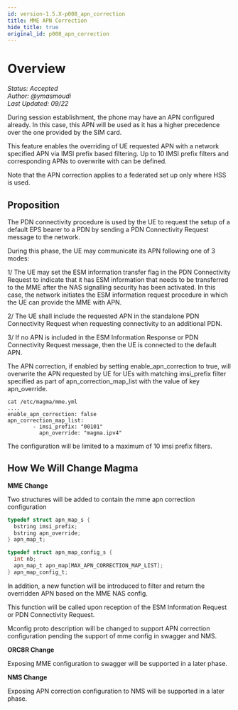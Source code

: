```yaml
---
id: version-1.5.X-p008_apn_correction
title: MME APN Correction
hide_title: true
original_id: p008_apn_correction
---
```


# Overview

*Status: Accepted*\
*Author: @ymasmoudi*\
*Last Updated: 09/22*


During session establishment, the phone may have an APN configured already.
In this case, this APN will be used as it has a higher precedence over the
one provided by the SIM card.

This feature enables the overriding of UE requested APN with a network
specified APN via IMSI prefix based filtering. Up to 10 IMSI prefix filters
and corresponding APNs to overwrite with can be defined.

Note that the APN correction applies to a federated set up only where HSS
is used.

## Proposition

The PDN connectivity procedure is used by the UE to request the setup of a
default EPS bearer to a PDN by sending a PDN Connectivity Request message to
the network.

During this phase, the UE may communicate its APN following one of 3 modes:

1/ The UE may set the ESM information transfer flag in the PDN Connectivity
Request to indicate that it has ESM information that needs to be transferred
to the MME after the NAS signalling security has been activated.
In this case, the network initiates the ESM information request procedure in
which the UE can provide the MME with APN.

2/ The UE shall include the requested APN in the standalone PDN Connectivity
Request when requesting connectivity to an additional PDN.

3/ If no APN is included in the ESM Information Response or PDN Connectivity
Request message, then the UE is connected to the default APN.

The APN correction, if enabled by setting enable_apn_correction to true, will
overwrite the APN requested by UE for UEs with matching imsi_prefix filter
specified as part of apn_correction_map_list with the value of key apn_override.


```
cat /etc/magma/mme.yml
....
enable_apn_correction: false
apn_correction_map_list:
        - imsi_prefix: "00101"
          apn_override: "magma.ipv4"
```

The configuration will be limited to a maximum of 10 imsi prefix filters.


## How We Will Change Magma

**MME Change**

Two structures will be added to contain the mme apn correction configuration
```c
typedef struct apn_map_s {
  bstring imsi_prefix;
  bstring apn_override;
} apn_map_t;

typedef struct apn_map_config_s {
  int nb;
  apn_map_t apn_map[MAX_APN_CORRECTION_MAP_LIST];
} apn_map_config_t;
```

In addition, a new function will be introduced to filter and return the overridden
APN based on the MME NAS config.

This function will be called upon reception of the ESM Information Request or PDN
Connectivity Request.

Mconfig proto description will be changed to support APN correction configuration
pending the support of mme config in swagger and NMS.

**ORC8R Change**

Exposing MME configuration to swagger will be supported in a later phase.

**NMS Change**

Exposing APN correction configuration to NMS will be supported in a later phase.
